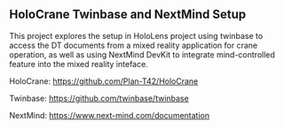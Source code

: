 ## HoloCrane Twinbase and NextMind Setup


This project explores the setup in HoloLens project using twinbase to access the DT documents from a mixed reality application for crane operation, as well as using NextMind DevKit to integrate mind-controlled feature into the mixed reality inteface. 

HoloCrane: https://github.com/Plan-T42/HoloCrane

Twinbase: https://github.com/twinbase/twinbase

NextMind: https://www.next-mind.com/documentation

